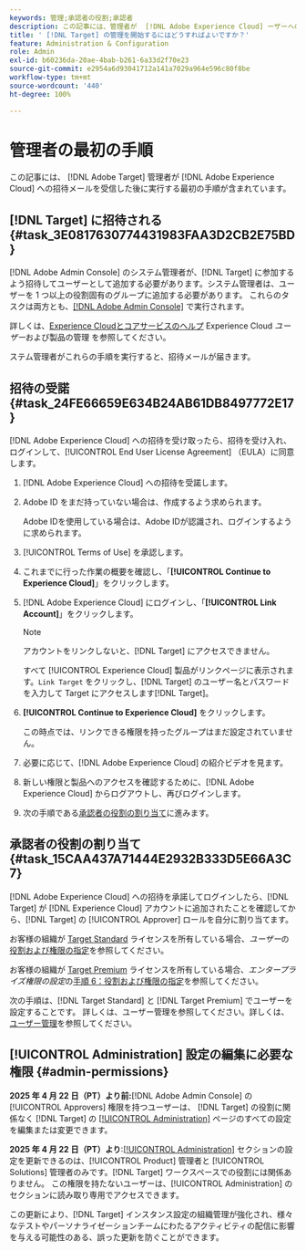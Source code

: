 ```yaml
---
keywords: 管理;承認者の役割;承認者
description: この記事には、管理者が  [!DNL Adobe Experience Cloud] ーザーへの招待メールを受信した後に実行す  [!DNL Adobe Target]  最初の手順が含まれています。
title: ' [!DNL Target] の管理を開始するにはどうすればよいですか？'
feature: Administration & Configuration
role: Admin
exl-id: b60236da-20ae-4bab-b261-6a33d2f70e23
source-git-commit: e2954a6d93041712a141a7029a964e596c80f8be
workflow-type: tm+mt
source-wordcount: '440'
ht-degree: 100%

---
```


# 管理者の最初の手順

この記事には、 [!DNL Adobe Target] 管理者が [!DNL Adobe Experience Cloud] への招待メールを受信した後に実行する最初の手順が含まれています。

## [!DNL Target] に招待される {#task_3E0817630774431983FAA3D2CB2E75BD}

[!DNL Adobe Admin Console] のシステム管理者が、[!DNL Target] に参加するよう招待してユーザーとして追加する必要があります。システム管理者は、ユーザーを 1 つ以上の役割固有のグループに追加する必要があります。 これらのタスクは両方とも、[[!DNL Adobe Admin Console]](https://adminconsole.adobe.com) で実行されます。

詳しくは、[Experience Cloudとコアサービスのヘルプ](https://experienceleague.adobe.com/ja/docs/core-services/interface/administration/admin-tool-experience-cloud) Experience Cloud *ユーザー*&#x200B;および製品の管理 を参照してください。

ステム管理者がこれらの手順を実行すると、招待メールが届きます。

## 招待の受諾 {#task_24FE66659E634B24AB61DB8497772E17}

[!DNL Adobe Experience Cloud] への招待を受け取ったら、招待を受け入れ、ログインして、[!UICONTROL End User License Agreement] （EULA）に同意します。

1. [!DNL Adobe Experience Cloud] への招待を受諾します。
1. Adobe ID をまだ持っていない場合は、作成するよう求められます。 

   Adobe IDを使用している場合は、Adobe IDが認識され、ログインするように求められます。
1. [!UICONTROL Terms of Use] を承認します。
1. これまでに行った作業の概要を確認し、「**[!UICONTROL Continue to Experience Cloud]**」をクリックします。
1. [!DNL Adobe Experience Cloud] にログインし、「**[!UICONTROL Link Account]**」をクリックします。

   >[!NOTE]
   >
   >アカウントをリンクしないと、[!DNL Target] にアクセスできません。

   すべて [!UICONTROL Experience Cloud] 製品がリンクページに表示されます。`Link Target` をクリックし、[!DNL Target] のユーザー名とパスワードを入力して Target にアクセスします[!DNL Target]。
1. **[!UICONTROL Continue to Experience Cloud]** をクリックします。

   この時点では、リンクできる権限を持ったグループはまだ設定されていません。
1. 必要に応じて、[!DNL Adobe Experience Cloud] の紹介ビデオを見ます。
1. 新しい権限と製品へのアクセスを確認するために、[!DNL Adobe Experience Cloud] からログアウトし、再びログインします。
1. 次の手順である[承認者の役割の割り当て](/help/main/administrating-target/start-target.md#task_15CAA437A71444E2932B333D5E66A3C7)に進みます。

## 承認者の役割の割り当て {#task_15CAA437A71444E2932B333D5E66A3C7}

[!DNL Adobe Experience Cloud] への招待を承諾してログインしたら、[!DNL Target] が [!DNL Experience Cloud] アカウントに追加されたことを確認してから、[!DNL Target] の [!UICONTROL Approver] ロールを自分に割り当てます。

お客様の組織が [Target Standard](/help/main/c-intro/intro.md#section_ACD5EFF17AAB4E979CBEFA0145CCD905) ライセンスを所有している場合、*ユーザー*&#x200B;の[役割および権限の指定](/help/main/administrating-target/c-user-management/c-user-management/user-management.md#roles-permissions)を参照してください。

お客様の組織が [Target Premium](/help/main/c-intro/intro.md#premium) ライセンスを所有している場合、*エンタープライズ権限の設定*&#x200B;の[手順 6：役割および権限の指定](/help/main/administrating-target/c-user-management/property-channel/properties-overview.md#section_8C425E43E5DD4111BBFC734A2B7ABC80)を参照してください。

次の手順は、[!DNL Target Standard] と [!DNL Target Premium] でユーザーを設定することです。 詳しくは、ユーザー管理を参照してください。詳しくは、[ユーザー管理](/help/main/administrating-target/c-user-management/user-management.md)を参照してください。

## [!UICONTROL Administration] 設定の編集に必要な権限 {#admin-permissions}

**2025 年 4 月 22 日（PT）より前:**[!DNL Adobe Admin Console] の [!UICONTROL Approvers] 権限を持つユーザーは、 [!DNL Target] の役割に関係なく [!DNL Target] の [[!UICONTROL Administration]](/help/main/administrating-target/administrating-target.md) ページのすべての設定を編集または変更できます。

**2025 年 4 月 22 日（PT）より**:[[!UICONTROL Administration]](/help/main/administrating-target/administrating-target.md) セクションの設定を更新できるのは、[!UICONTROL Product] 管理者と [!UICONTROL Solutions] 管理者のみです。[!DNL Target] ワークスペースでの役割には関係ありません。 この権限を持たないユーザーは、[!UICONTROL Administration] のセクションに読み取り専用でアクセスできます。

この更新により、[!DNL Target] インスタンス設定の組織管理が強化され、様々なテストやパーソナライゼーションチームにわたるアクティビティの配信に影響を与える可能性のある、誤った更新を防ぐことができます。
